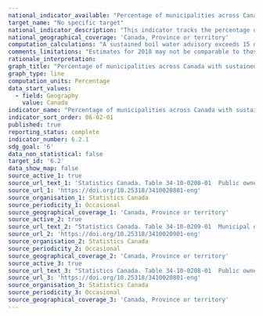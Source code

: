 ```yaml
---
national_indicator_available: "Percentage of municipalities across Canada with sustained boil water advisories per year"
target_name: "No specific target"
national_indicator_description: "This indicator tracks the percentage of municipalities across Canada with sustained boil water advisories per year"
national_geographical_coverage: 'Canada, Province or territory' 
computation_calculations: "A sustained boil water advisory exceeds 15 days in duration."
comments_limitations: "Estimates for 2018 may not be comparable to those for 2016 due to improved coverage and definitions as well as changes in survey methodology."
rationale_interpretation:
graph_title: "Percentage of municipalities across Canada with sustained boil water advisories per year"
graph_type: line
computation_units: Percentage
data_start_values:
  - field: Geography
    value: Canada
indicator_name: "Percentage of municipalities across Canada with sustained boil water advisories per year"
indicator_sort_order: 06-02-01
published: true
reporting_status: complete
indicator_number: 6.2.1
sdg_goal: '6'
data_non_statistical: false
target_id: '6.2'
data_show_map: false
source_active_1: true
source_url_text_1: 'Statistics Canada. Table 34-10-0208-01  Public owners of potable water assets by drinking water advisories that exceeded 15 days, Infrastructure Canada'
source_url_1: 'https://doi.org/10.25318/3410020801-eng'
source_organisation_1: Statistics Canada
source_periodicity_1: Occasional
source_geographical_coverage_1: 'Canada, Province or territory'
source_active_2: true
source_url_text_2: "Statistics Canada. Table 34-10-0209-01  Municipal owners of potable water assets by drinking water advisories that exceeded 15 days, urban and rural, and population size, Infrastructure Canada"
source_url_2: 'https://doi.org/10.25318/3410020901-eng'
source_organisation_2: Statistics Canada
source_periodicity_2: Occasional
source_geographical_coverage_2: 'Canada, Province or territory'
source_active_3: true
source_url_text_3: "Statistics Canada. Table 34-10-0208-01  Public owners of potable water assets by drinking water advisories that exceeded 15 days, Infrastructure Canada"
source_url_3: 'https://doi.org/10.25318/3410020801-eng'
source_organisation_3: Statistics Canada
source_periodicity_3: Occasional
source_geographical_coverage_3: 'Canada, Province or territory'
---
```

